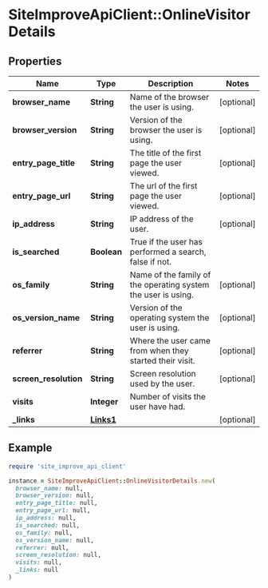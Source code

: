 # SiteImproveApiClient::OnlineVisitorDetails

## Properties

| Name | Type | Description | Notes |
| ---- | ---- | ----------- | ----- |
| **browser_name** | **String** | Name of the browser the user is using. | [optional] |
| **browser_version** | **String** | Version of the browser the user is using. | [optional] |
| **entry_page_title** | **String** | The title of the first page the user viewed. | [optional] |
| **entry_page_url** | **String** | The url of the first page the user viewed. | [optional] |
| **ip_address** | **String** | IP address of the user. | [optional] |
| **is_searched** | **Boolean** | True if the user has performed a search, false if not. |  |
| **os_family** | **String** | Name of the family of the operating system the user is using. | [optional] |
| **os_version_name** | **String** | Version of the operating system the user is using. | [optional] |
| **referrer** | **String** | Where the user came from when they started their visit. | [optional] |
| **screen_resolution** | **String** | Screen resolution used by the user. | [optional] |
| **visits** | **Integer** | Number of visits the user have had. |  |
| **_links** | [**Links1**](Links1.md) |  | [optional] |

## Example

```ruby
require 'site_improve_api_client'

instance = SiteImproveApiClient::OnlineVisitorDetails.new(
  browser_name: null,
  browser_version: null,
  entry_page_title: null,
  entry_page_url: null,
  ip_address: null,
  is_searched: null,
  os_family: null,
  os_version_name: null,
  referrer: null,
  screen_resolution: null,
  visits: null,
  _links: null
)
```

